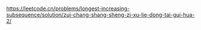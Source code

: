 https://leetcode.cn/problems/longest-increasing-subsequence/solution/zui-chang-shang-sheng-zi-xu-lie-dong-tai-gui-hua-2/
